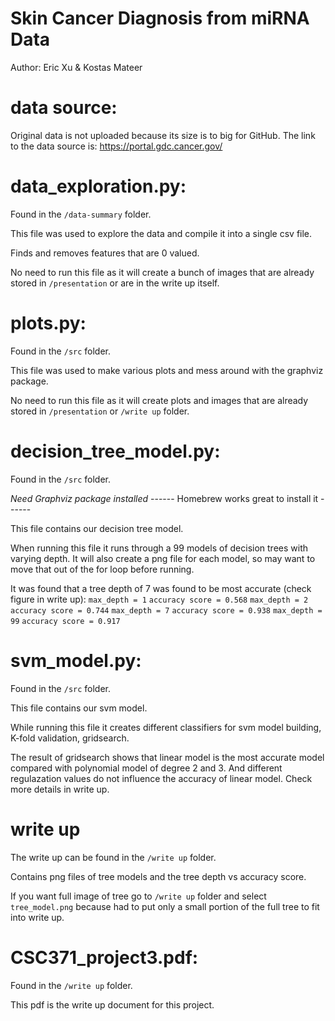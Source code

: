 # Skin Cancer Diagnosis from miRNA Data
Author: Eric Xu & Kostas Mateer

# data source:
Original data is not uploaded because its size is to big for GitHub. The link 
to the data source is: https://portal.gdc.cancer.gov/

# data_exploration.py:
Found in the `/data-summary` folder.

This file was used to explore the data and compile it into a single csv file.

Finds and removes features that are 0 valued.

No need to run this file as it will create a bunch of images that are already
    stored in `/presentation` or are in the write up itself.

# plots.py:
Found in the `/src` folder.

This file was used to make various plots and mess around with the graphviz package.

No need to run this file as it will create plots and images that are already
    stored in `/presentation` or `/write up` folder.

# decision_tree_model.py:
Found in the `/src` folder.

*Need Graphviz package installed*
------ Homebrew works great to install it ------ 

This file contains our decision tree model.

When running this file it runs through a 99 models of decision trees with varying depth.
It will also create a png file for each model, so may want to move that out of the for loop
before running.

It was found that a tree depth of 7 was found to be most accurate (check figure in write up):
    `max_depth = 1` `accuracy score = 0.568`
    `max_depth = 2` `accuracy score = 0.744`
    `max_depth = 7` `accuracy score = 0.938`
    `max_depth = 99` `accuracy score = 0.917`

# svm_model.py:
Found in the `/src` folder.

This file contains our svm model.

While running this file it creates different classifiers for svm model building, K-fold validation, gridsearch.

The result of gridsearch shows that linear model is the most accurate model compared with polynomial model of degree 2 and 3. And different regulazation values do not influence the accuracy of linear model. Check more details in write up.

# write up
The write up can be found in the `/write up` folder.

Contains png files of tree models and the tree depth vs accuracy score.

If you want full image of tree go to `/write up` folder and select `tree_model.png` because had to put only a small
portion of the full tree to fit into write up.

# CSC371_project3.pdf:
Found in the `/write up` folder.

This pdf is the write up document for this project.


